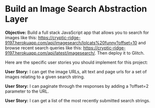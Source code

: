 # <a href="https://www.freecodecamp.org/learn/coding-interview-prep/take-home-projects/build-an-image-search-abstraction-layer"  style="text-decoration: none;" target="_blank" title="FreeCodeCamp homepage">Build an Image Search Abstraction Layer</a>

**Objective:** Build a full stack JavaScript app that allows you to search for images like this: https://cryptic-ridge-9197.herokuapp.com/api/imagesearch/lolcats%20funny?offset=10 and browse recent search queries like this: https://cryptic-ridge-9197.herokuapp.com/api/latest/imagesearch/. Then deploy it to Glitch.

Here are the specific user stories you should implement for this project:

**User Story:** I can get the image URLs, alt text and page urls for a set of images relating to a given search string.

**User Story:** I can paginate through the responses by adding a ?offset=2 parameter to the URL.

**User Story:** I can get a list of the most recently submitted search strings.
